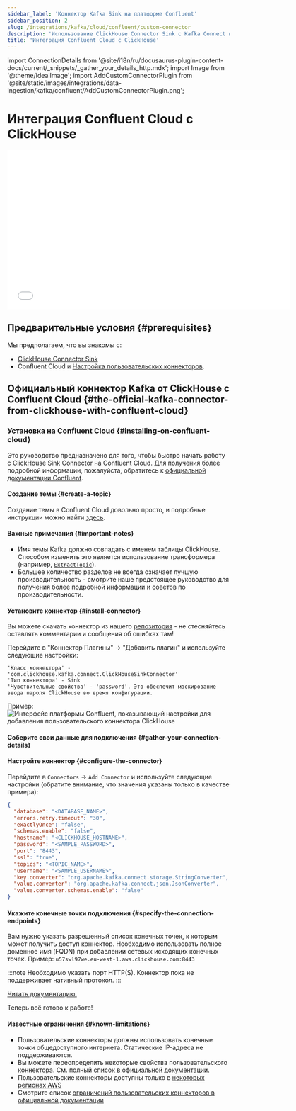 ```yaml
---
sidebar_label: 'Коннектор Kafka Sink на платформе Confluent'
sidebar_position: 2
slug: /integrations/kafka/cloud/confluent/custom-connector
description: 'Использование ClickHouse Connector Sink с Kafka Connect и ClickHouse'
title: 'Интеграция Confluent Cloud с ClickHouse'
---
```


import ConnectionDetails from '@site/i18n/ru/docusaurus-plugin-content-docs/current/_snippets/_gather_your_details_http.mdx';
import Image from '@theme/IdealImage';
import AddCustomConnectorPlugin from '@site/static/images/integrations/data-ingestion/kafka/confluent/AddCustomConnectorPlugin.png';


# Интеграция Confluent Cloud с ClickHouse

<div class='vimeo-container'>
  <iframe src="//www.youtube.com/embed/SQAiPVbd3gg"
    width="640"
    height="360"
    frameborder="0"
    allow="autoplay;
    fullscreen;
    picture-in-picture"
    allowfullscreen>
  </iframe>
</div>

## Предварительные условия {#prerequisites}
Мы предполагаем, что вы знакомы с:
* [ClickHouse Connector Sink](../kafka-clickhouse-connect-sink.md)
* Confluent Cloud и [Настройка пользовательских коннекторов](https://docs.confluent.io/cloud/current/connectors/bring-your-connector/overview.html).

## Официальный коннектор Kafka от ClickHouse с Confluent Cloud {#the-official-kafka-connector-from-clickhouse-with-confluent-cloud}

### Установка на Confluent Cloud {#installing-on-confluent-cloud}
Это руководство предназначено для того, чтобы быстро начать работу с ClickHouse Sink Connector на Confluent Cloud.
Для получения более подробной информации, пожалуйста, обратитесь к [официальной документации Confluent](https://docs.confluent.io/cloud/current/connectors/bring-your-connector/custom-connector-qs.html#uploading-and-launching-the-connector).

#### Создание темы {#create-a-topic}
Создание темы в Confluent Cloud довольно просто, и подробные инструкции можно найти [здесь](https://docs.confluent.io/cloud/current/client-apps/topics/manage.html).

#### Важные примечания {#important-notes}

* Имя темы Kafka должно совпадать с именем таблицы ClickHouse. Способом изменить это является использование трансформера (например, [`ExtractTopic`](https://docs.confluent.io/platform/current/connect/transforms/extracttopic.html)).
* Большее количество разделов не всегда означает лучшую производительность - смотрите наше предстоящее руководство для получения более подробной информации и советов по производительности.

#### Установите коннектор {#install-connector}
Вы можете скачать коннектор из нашего [репозитория](https://github.com/ClickHouse/clickhouse-kafka-connect/releases) - не стесняйтесь оставлять комментарии и сообщения об ошибках там!

Перейдите в "Коннектор Плагины" -> "Добавить плагин" и используйте следующие настройки:

```text
'Класс коннектора' - 'com.clickhouse.kafka.connect.ClickHouseSinkConnector'
'Тип коннектора' - Sink
'Чувствительные свойства' - 'password'. Это обеспечит маскирование ввода пароля ClickHouse во время конфигурации.
```
Пример:
<Image img={AddCustomConnectorPlugin} size="md" alt="Интерфейс платформы Confluent, показывающий настройки для добавления пользовательского коннектора ClickHouse" border/>

#### Соберите свои данные для подключения {#gather-your-connection-details}
<ConnectionDetails />

#### Настройте коннектор {#configure-the-connector}
Перейдите в `Connectors` -> `Add Connector` и используйте следующие настройки (обратите внимание, что значения указаны только в качестве примера):

```json
{
  "database": "<DATABASE_NAME>",
  "errors.retry.timeout": "30",
  "exactlyOnce": "false",
  "schemas.enable": "false",
  "hostname": "<CLICKHOUSE_HOSTNAME>",
  "password": "<SAMPLE_PASSWORD>",
  "port": "8443",
  "ssl": "true",
  "topics": "<TOPIC_NAME>",
  "username": "<SAMPLE_USERNAME>",
  "key.converter": "org.apache.kafka.connect.storage.StringConverter",
  "value.converter": "org.apache.kafka.connect.json.JsonConverter",
  "value.converter.schemas.enable": "false"
}
```

#### Укажите конечные точки подключения {#specify-the-connection-endpoints}
Вам нужно указать разрешенный список конечных точек, к которым может получить доступ коннектор.
Необходимо использовать полное доменное имя (FQDN) при добавлении сетевых исходящих конечных точек.
Пример: `u57swl97we.eu-west-1.aws.clickhouse.com:8443`

:::note
Необходимо указать порт HTTP(S). Коннектор пока не поддерживает нативный протокол.
:::

[Читать документацию.](https://docs.confluent.io/cloud/current/connectors/bring-your-connector/custom-connector-qs.html#cc-byoc-endpoints)

Теперь всё готово к работе!

#### Известные ограничения {#known-limitations}
* Пользовательские коннекторы должны использовать конечные точки общедоступного интернета. Статические IP-адреса не поддерживаются.
* Вы можете переопределить некоторые свойства пользовательского коннектора. См. полный [список в официальной документации.](https://docs.confluent.io/cloud/current/connectors/bring-your-connector/custom-connector-manage.html#override-configuration-properties)
* Пользовательские коннекторы доступны только в [некоторых регионах AWS](https://docs.confluent.io/cloud/current/connectors/bring-your-connector/custom-connector-fands.html#supported-aws-regions)
* Смотрите список [ограничений пользовательских коннекторов в официальной документации](https://docs.confluent.io/cloud/current/connectors/bring-your-connector/custom-connector-fands.html#limitations)
